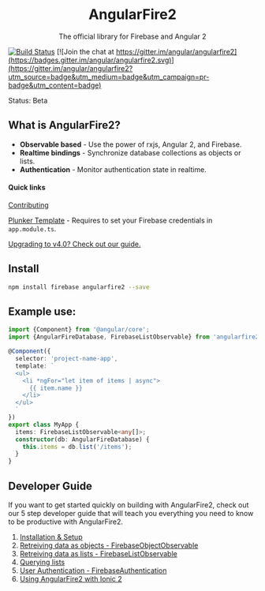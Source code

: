 <p align="center">
  <h1 align="center">AngularFire2</h1>
  <p align="center">The official library for Firebase and Angular 2</p>
</p>

[![Build Status](https://travis-ci.org/angular/angularfire2.svg?branch=master)](https://travis-ci.org/angular/angularfire2) [![Join the chat at https://gitter.im/angular/angularfire2](https://badges.gitter.im/angular/angularfire2.svg)](https://gitter.im/angular/angularfire2?utm_source=badge&utm_medium=badge&utm_campaign=pr-badge&utm_content=badge)

Status: Beta

## What is AngularFire2?

- **Observable based** - Use the power of rxjs, Angular 2, and Firebase.
- **Realtime bindings** - Synchronize database collections as objects or lists.
- **Authentication** - Monitor authentication state in realtime.

#### Quick links
[Contributing](CONTRIBUTING.md)

[Plunker Template](http://plnkr.co/edit/8yY4tH?p=preview) - Requires to set your Firebase credentials in `app.module.ts`.

[Upgrading to v4.0? Check out our guide.](docs/version-4-upgrade.md)

## Install

```bash
npm install firebase angularfire2 --save
```

## Example use:

```ts
import {Component} from '@angular/core';
import {AngularFireDatabase, FirebaseListObservable} from 'angularfire2/database';

@Component({
  selector: 'project-name-app',
  template: `
  <ul>
    <li *ngFor="let item of items | async">
      {{ item.name }}
    </li>
  </ul>
  `
})
export class MyApp {
  items: FirebaseListObservable<any[]>;
  constructor(db: AngularFireDatabase) {
    this.items = db.list('/items');
  }
}
```

## Developer Guide
If you want to get started quickly on building with AngularFire2, check out our
5 step developer guide that will teach you everything you need to know to be 
productive with AngularFire2.

1. [Installation & Setup](docs/1-install-and-setup.md)
2. [Retreiving data as objects - FirebaseObjectObservable](docs/2-retrieving-data-as-objects.md)
3. [Retreiving data as lists - FirebaseListObservable](docs/3-retrieving-data-as-lists.md)
4. [Querying lists](docs/4-querying-lists.md)
5. [User Authentication - FirebaseAuthentication](docs/5-user-authentication.md)
6. [Using AngularFire2 with Ionic 2](docs/Auth-with-Ionic2.md)

